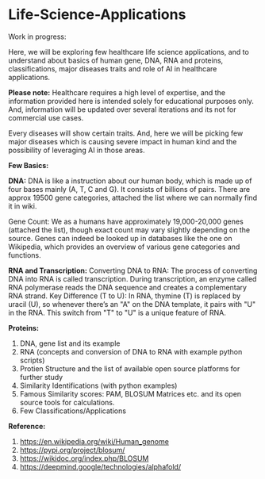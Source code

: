 # Life-Science-Applications

Work in progress:

Here, we will be exploring few healthcare life science applications, and to understand about basics of human gene, DNA, RNA and proteins, classifications, major diseases traits and role of AI in healthcare applications.

**Please note:** Healthcare requires a high level of expertise, and the information provided here is intended solely for educational purposes only. And, information will be updated over several iterations and its not for commercial use cases.

Every diseases will show certain traits. And, here we will be picking few major diseases which is causing severe impact in human kind and the possibility of leveraging AI in those areas. 


**Few Basics:**

**DNA:** DNA is like a instruction about our human body, which is made up of four bases mainly (A, T, C and G). It consists of billions of pairs. There are approx 19500 gene categories, attached the list where we can normally find it in wiki.

Gene Count: We as a humans have approximately 19,000-20,000 genes (attached the list), though exact count may vary slightly depending on the source. Genes can indeed be looked up in databases like the one on Wikipedia, which provides an overview of various gene categories and functions.


**RNA and Transcription:**
Converting DNA to RNA: The process of converting DNA into RNA is called transcription. During transcription, an enzyme called RNA polymerase reads the DNA sequence and creates a complementary RNA strand.
Key Difference (T to U): In RNA, thymine (T) is replaced by uracil (U), so whenever there’s an "A" on the DNA template, it pairs with "U" in the RNA. This switch from "T" to "U" is a unique feature of RNA.

**Proteins:**

1. DNA, gene list and its example
2. RNA (concepts and conversion of DNA to RNA with example python scripts)
3. Protien Structure and the list of available open source platforms for further study
4. Similarity Identifications (with python examples)
5. Famous Similarity scores: PAM, BLOSUM Matrices etc. and its open source tools for calculations.
6. Few Classifications/Applications


**Reference:**
1. https://en.wikipedia.org/wiki/Human_genome
2. https://pypi.org/project/blosum/
3. https://wikidoc.org/index.php/BLOSUM
4. https://deepmind.google/technologies/alphafold/
